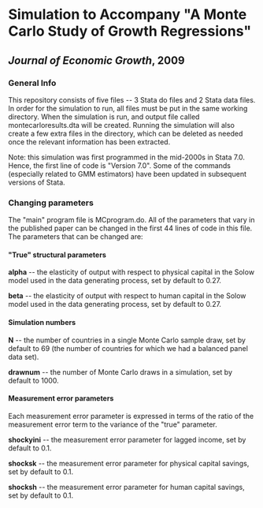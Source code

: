 # Simulation to Accompany "A Monte Carlo Study of Growth Regressions"
## *Journal of Economic Growth*, 2009

### General Info

This repository consists of five files -- 3 Stata do files and 2 Stata data files.  In order for the simulation to run, all files must be put in the same working directory.  When the simulation is run, and output file called montecarloresults.dta will be created.  Running the simulation will also create a few extra files in the directory, which can be deleted as needed once the relevant information has been extracted.

Note:  this simulation was first programmed in the mid-2000s in Stata 7.0.  Hence, the first line of code is "Version 7.0".  Some of the commands (especially related to GMM estimators) have been updated in subsequent versions of Stata.

### Changing parameters

The "main" program file is MCprogram.do.  All of the parameters that vary in the published paper can be changed in the first 44 lines of code in this file.  The parameters that can be changed are:

#### "True" structural parameters

**alpha** -- the elasticity of output with respect to physical capital in the Solow model used in the data generating process, set by default to 0.27.

**beta** -- the elasticity of output with respect to human capital in the Solow model used in the data generating process, set by default to 0.27.

#### Simulation numbers

**N** -- the number of countries in a single Monte Carlo sample draw, set by default to 69 (the number of countries for which we had a balanced panel data set).

**drawnum** -- the number of Monte Carlo draws in a simulation, set by default to 1000.

#### Measurement error parameters

Each measurement error parameter is expressed in terms of the ratio of the measurement error term to the variance of the "true" parameter.

**shockyini** -- the measurement error parameter for lagged income, set by default to 0.1.

**shocksk** -- the measurement error parameter for physical capital savings, set by default to 0.1.

**shocksh** -- the measurement error parameter for human capital savings, set by default to 0.1.
